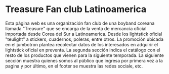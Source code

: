 # Treasure Fan club Latinoamerica

Esta página web es una organización fan club de una boyband coreana 
llamada "Treasure" que se encarga de la venta de mercancía oficial importada desde
Corea del Sur a Latinoamerica. Desde los lightstick oficial "teulight" a stickers,
cuadernos, poleras, entre otros. La promoción ubicada en el jumbotron plantea 
recolectar datos de los interesados en adquirir el lightstick oficial en preventa. 
La segunda sección indica el catálogo con el resto de los productos que vienen para la 
siguiente temporada. La siguiente sección muestra quienes somos al público que ingresa por 
primera vez a la pagina y por último, en el footer se muestra las redes sociale, etc.

